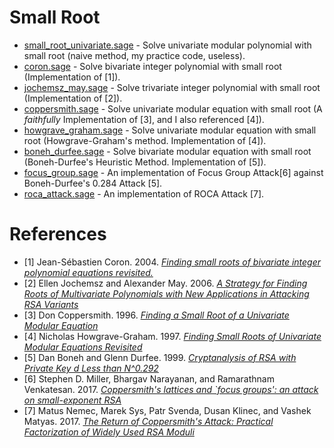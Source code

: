 Small Root
===========

* [small_root_univariate.sage](small_root_univariate.sage) - Solve univariate modular polynomial with small root (naive method, my practice code, useless).
* [coron.sage](coron.sage) - Solve bivariate integer polynomial with small root (Implementation of [1]).
* [jochemsz_may.sage](jochemsz_may.sage) - Solve trivariate integer polynomial with small root (Implementation of [2]).
* [coppersmith.sage](coppersmith.sage) - Solve univariate modular equation with small root (A *faithfully* Implementation of [3], and I also referenced [4]).
* [howgrave_graham.sage](howgrave_graham.sage) - Solve univariate modular equation with small root (Howgrave-Graham's method. Implementation of [4]).
* [boneh_durfee.sage](boneh_durfee.sage) - Solve bivariate modular equation with small root (Boneh-Durfee's Heuristic Method. Implementation of [5]).
* [focus_group.sage](focus_group.sage) - An implementation of Focus Group Attack[6] against Boneh-Durfee's 0.284 Attack [5].
* [roca_attack.sage](roca_attack.sage) - An implementation of ROCA Attack [7].

# References

* [1] Jean-Sébastien Coron. 2004. [_Finding small roots of bivariate integer polynomial equations revisited._](http://link.springer.com/chapter/10.1007/978-3-540-24676-3_29)
* [2] Ellen Jochemsz and Alexander May. 2006. [_A Strategy for Finding Roots of Multivariate Polynomials with New Applications in Attacking RSA Variants_](http://link.springer.com/chapter/10.1007%2F11935230_18)
* [3] Don Coppersmith. 1996. [_Finding a Small Root of a Univariate Modular Equation_](http://link.springer.com/chapter/10.1007/3-540-68339-9_14)
* [4] Nicholas Howgrave-Graham. 1997. [_Finding Small Roots of Univariate Modular Equations Revisited_](http://link.springer.com/chapter/10.1007/BFb0024458)
* [5] Dan Boneh and Glenn Durfee. 1999. [_Cryptanalysis of RSA with Private Key d Less than N^0.292_](https://link.springer.com/chapter/10.1007/3-540-48910-X_1)
* [6] Stephen D. Miller, Bhargav Narayanan, and Ramarathnam Venkatesan. 2017. [_Coppersmith's lattices and `focus groups': an attack on small-exponent RSA_](https://eprint.iacr.org/2017/835)
* [7] Matus Nemec, Marek Sys, Patr Svenda, Dusan Klinec, and Vashek Matyas. 2017. [_The Return of Coppersmith's Attack: Practical Factorization of Widely Used RSA Moduli_](https://crocs.fi.muni.cz/_media/public/papers/nemec_roca_ccs17_preprint.pdf)

